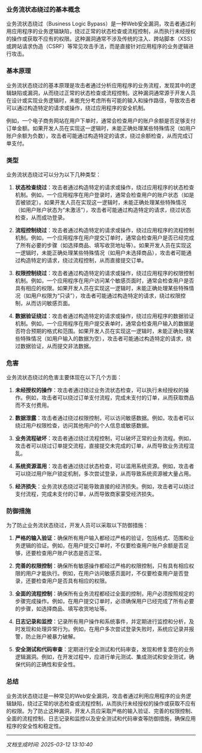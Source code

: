### 业务流状态绕过的基本概念

业务流状态绕过（Business Logic Bypass）是一种Web安全漏洞，攻击者通过利用应用程序的业务逻辑缺陷，绕过正常的状态检查或流程控制，从而执行未经授权的操作或获取不应有的权限。这种漏洞通常不涉及传统的注入、跨站脚本（XSS）或跨站请求伪造（CSRF）等常见攻击手法，而是直接针对应用程序的业务逻辑进行攻击。

### 基本原理

业务流状态绕过的基本原理是攻击者通过分析应用程序的业务流程，发现其中的逻辑缺陷或漏洞，从而绕过正常的状态检查或流程控制。这种漏洞通常源于开发人员在设计或实现业务逻辑时，未能充分考虑所有可能的输入和操作路径，导致攻击者可以通过构造特定的请求或操作，绕过应用程序的安全机制。

例如，一个电子商务网站在用户下单时，通常会检查用户的账户余额是否足够支付订单金额。如果开发人员在实现这一逻辑时，未能正确处理某些特殊情况（如用户账户余额为负数），攻击者可能通过构造特定的请求，绕过余额检查，从而完成订单支付。

### 类型

业务流状态绕过可以分为以下几种类型：

1. **状态检查绕过**：攻击者通过构造特定的请求或操作，绕过应用程序的状态检查机制。例如，一个应用程序在用户登录时，通常会检查用户的账户状态（如是否被锁定）。如果开发人员在实现这一逻辑时，未能正确处理某些特殊情况（如用户账户状态为“未激活”），攻击者可能通过构造特定的请求，绕过状态检查，从而成功登录。

2. **流程控制绕过**：攻击者通过构造特定的请求或操作，绕过应用程序的流程控制机制。例如，一个应用程序在用户提交订单时，通常会检查用户是否已经完成了所有必要的步骤（如选择商品、填写收货地址等）。如果开发人员在实现这一逻辑时，未能正确处理某些特殊情况（如用户未选择商品），攻击者可能通过构造特定的请求，绕过流程控制，从而直接提交订单。

3. **权限控制绕过**：攻击者通过构造特定的请求或操作，绕过应用程序的权限控制机制。例如，一个应用程序在用户访问某个敏感页面时，通常会检查用户是否具有相应的权限。如果开发人员在实现这一逻辑时，未能正确处理某些特殊情况（如用户权限为“只读”），攻击者可能通过构造特定的请求，绕过权限控制，从而访问敏感页面。

4. **数据验证绕过**：攻击者通过构造特定的请求或操作，绕过应用程序的数据验证机制。例如，一个应用程序在用户提交表单时，通常会检查用户输入的数据是否符合预期的格式和范围。如果开发人员在实现这一逻辑时，未能正确处理某些特殊情况（如用户输入的数据为空），攻击者可能通过构造特定的请求，绕过数据验证，从而提交非法数据。

### 危害

业务流状态绕过的危害主要体现在以下几个方面：

1. **未经授权的操作**：攻击者通过绕过业务流状态检查，可以执行未经授权的操作。例如，攻击者可以绕过订单支付流程，完成未支付的订单，从而获取商品而不支付费用。

2. **数据泄露**：攻击者通过绕过权限控制，可以访问敏感数据。例如，攻击者可以绕过用户权限检查，访问其他用户的个人信息或敏感数据。

3. **业务流程破坏**：攻击者通过绕过流程控制，可以破坏正常的业务流程。例如，攻击者可以绕过订单提交流程，直接提交未完成的订单，从而导致业务流程混乱。

4. **系统资源滥用**：攻击者通过绕过状态检查，可以滥用系统资源。例如，攻击者可以绕过用户账户锁定机制，多次尝试登录，从而导致系统资源被大量占用。

5. **经济损失**：业务流状态绕过可能导致直接的经济损失。例如，攻击者可以绕过支付流程，完成未支付的订单，从而导致商家蒙受经济损失。

### 防御措施

为了防止业务流状态绕过，开发人员可以采取以下防御措施：

1. **严格的输入验证**：确保所有用户输入都经过严格的验证，包括格式、范围和业务逻辑的验证。例如，在用户提交订单时，不仅要检查用户账户余额是否足够，还要检查用户账户状态是否正常。

2. **完善的权限控制**：确保所有敏感操作都经过严格的权限控制，只有具有相应权限的用户才能执行。例如，在用户访问敏感页面时，不仅要检查用户是否登录，还要检查用户是否具有相应的权限。

3. **全面的流程控制**：确保所有业务流程都经过全面的控制，用户必须按照规定的步骤完成操作。例如，在用户提交订单时，必须确保用户已经完成了所有必要的步骤，如选择商品、填写收货地址等。

4. **日志记录和监控**：记录所有用户操作和系统事件，并定期进行监控和分析，及时发现和处理异常行为。例如，在用户多次尝试登录失败时，系统应记录并报警，防止账户被暴力破解。

5. **安全测试和代码审查**：定期进行安全测试和代码审查，发现和修复潜在的业务逻辑漏洞。例如，在开发过程中，应进行单元测试、集成测试和安全测试，确保代码的正确性和安全性。

### 总结

业务流状态绕过是一种常见的Web安全漏洞，攻击者通过利用应用程序的业务逻辑缺陷，绕过正常的状态检查或流程控制，从而执行未经授权的操作或获取不应有的权限。为了防止这种漏洞，开发人员应采取严格的输入验证、完善的权限控制、全面的流程控制、日志记录和监控以及安全测试和代码审查等防御措施，确保应用程序的安全性和稳定性。

---

*文档生成时间: 2025-03-12 13:10:40*



















